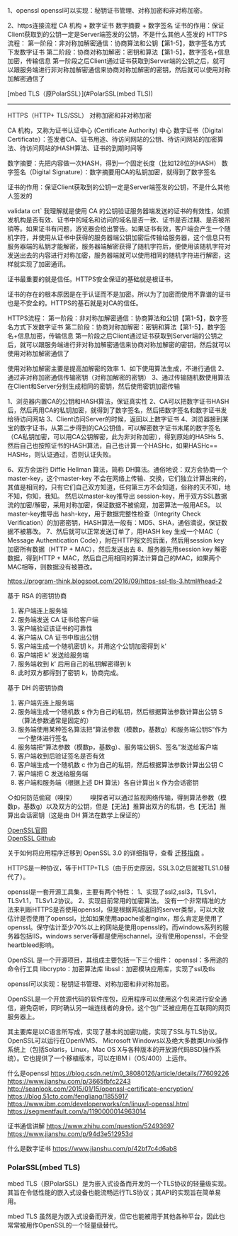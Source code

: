 1、openssl
openssl可以实现：秘钥证书管理、对称加密和非对称加密。

2、https连接流程
CA 机构 + 数字证书
数字摘要 + 数字签名
证书的作用：保证Client获取到的公钥一定是Server端签发的公钥，不是什么其他人签发的
HTTPS流程：
第一阶段：非对称加解密通信：协商算法和公钥【第1-5】，数字签名方式下发数字证书
第二阶段：协商对称加解密：密钥和算法【第1-5】，数字签名+信息加密，传输信息
  第一阶段之后Client通过证书获取到Server端的公钥之后，就可以跟服务端进行非对称加解密通信来协商对称加解密的密钥，然后就可以使用对称加解密通信了

[mbed TLS（原PolarSSL）](#PolarSSL(mbed TLS))

---------------------------------------------------------------------------------------------------------------------
HTTPS（HTTP+ TLS/SSL）
对称加密和非对称加密

CA 机构，又称为证书认证中心 (Certificate Authority) 中心
数字证书（Digital Certificate）：签发者CA、证书用途、待访问网站的公钥、待访问网站的加密算法、待访问网站的HASH算法、证书的到期时间等

数字摘要：先把内容做一次HASH，得到一个固定长度（比如128位的HASH）
数字签名（Digital Signature）：数字摘要用CA的私钥加密，就得到了数字签名


证书的作用：保证Client获取到的公钥一定是Server端签发的公钥，不是什么其他人签发的

validata crt` 我理解就是使用 CA 的公钥验证服务器端发送的证书的有效性，如颁发机构是否有效、证书中的域名和访问的域名是否一致、证书是否过期、是否被吊销等。如果证书有问题，游览器会给出警告。如果证书有效，客户端会产生一个随机字符，并使用从证书中获得的服务器端公钥加密后传输给服务器，这个信息只有服务器端的私钥才能解密，服务器端解密获得了随机字符后，便使用该随机字符对发送出去的内容进行对称加密，服务器端就可以使用相同的随机字符进行解密，这样就实现了加密通讯。

证书最重要的就是信任。HTTPS安全保证的基础就是根证书。

证书的存在的根本原因是在于认证而不是加密。所以为了加密而使用不靠谱的证书也是不安全的。HTTPS的基石就是对CA的信任。



HTTPS流程：
第一阶段：非对称加解密通信：协商算法和公钥【第1-5】，数字签名方式下发数字证书
第二阶段：协商对称加解密：密钥和算法【第1-5】，数字签名+信息加密，传输信息
  第一阶段之后Client通过证书获取到Server端的公钥之后，就可以跟服务端进行非对称加解密通信来协商对称加解密的密钥，然后就可以使用对称加解密通信了

使用对称加解密主要是提高加解密的效率
1、如下使用算法生成，不进行通信
2、通过非对称加密通信传输密钥（对称加解密的密钥）
3、通过传输随机数使用算法在Client和Server分别生成相同的密钥，然后使用密钥加密传输


1、浏览器内置CA的公钥和HASH算法，保证真实性
2、CA可以把数字证书HASH后，然后再用CA的私钥加密，就得到了数字签名，然后把数字签名和数字证书发给待访问网站
3、Client访问Server的时候，返回以上数字证书
4、浏览器接到某宝的数字证书，从第二步得到的CA公钥值，可以解密数字证书末尾的数字签名（CA私钥加密，可以用CA公钥解密，此为非对称加密），得到原始的HASHs
5、然后自己也按照证书的HASH算法，自己也计算一个HASHc，如果HASHc== HASHs，则认证通过，否则认证失败。

6、双方会运行 Diffie Hellman 算法，简称 DH算法。通俗地说：双方会协商一个master-key，这个master-key 不会在网络上传输、交换，它们独立计算出来的，其值是相同的，只有它们自己双方知道，任何第三方不会知道，俗称的天不知，地不知，你知，我知。
然后以master-key推导出 session-key，用于双方SSL数据流的加密/解密，采用对称加密，保证数据不被偷窥，加密算法一般用AES。
以master-key推导出 hash-key，用于数据完整性检查（Integrity Check Verification）的加密密钥，HASH算法一般有：MD5、SHA，通俗滴说，保证数据不被篡改。
7、然后就可以正常发送订单了，用HASH key 生成一个MAC（ Message Authentication Code），附在HTTP报文的后面，然后用session key 加密所有数据（HTTP + MAC），然后发送出去
8、服务器先用session key 解密数据，得到HTTP + MAC，然后自己用相同的算法计算自己的MAC，如果两个MAC相等，则数据没有被篡改。




https://program-think.blogspot.com/2016/09/https-ssl-tls-3.html#head-2

基于 RSA 的密钥协商
1. 客户端连上服务端
2. 服务端发送 CA 证书给客户端
3. 客户端验证该证书的可靠性
4. 客户端从 CA 证书中取出公钥
5. 客户端生成一个随机密钥 k，并用这个公钥加密得到 k'
6. 客户端把 k' 发送给服务端
7. 服务端收到 k' 后用自己的私钥解密得到 k
8. 此时双方都得到了密钥 k，协商完成。



基于 DH 的密钥协商
1. 客户端先连上服务端
2. 服务端生成一个随机数 s 作为自己的私钥，然后根据算法参数计算出公钥 S（算法参数通常是固定的）
3. 服务端使用某种签名算法把“算法参数（模数p，基数g）和服务端公钥S”作为一个整体进行签名
4. 服务端把“算法参数（模数p，基数g）、服务端公钥S、签名”发送给客户端
5. 客户端收到后验证签名是否有效
6. 客户端生成一个随机数 c 作为自己的私钥，然后根据算法参数计算出公钥 C
7. 客户端把 C 发送给服务端
8. 客户端和服务端（根据上述 DH 算法）各自计算出 k 作为会话密钥

◇如何防范偷窥（嗅探）
　　嗅探者可以通过监视网络传输，得到算法参数（模数p，基数g）以及双方的公钥，但是【无法】推算出双方的私钥，也【无法】推算出会话密钥（这是由 DH 算法在数学上保证的）









[OpenSSL官网](https://www.openssl.org/)  
[OpenSSL Github](https://github.com/openssl/openssl)  

关于如何将应用程序迁移到 OpenSSL 3.0 的详细指导，查看 [迁移指南](https://www.openssl.org/docs/manmaster/man7/migration_guide.html) 。

HTTPS是一种协议，等于HTTP+TLS（由于历史原因，SSL3.0之后就被TLS1.0替代了）。

openssl是一套开源工具集，主要有两个特性：
1、实现了ssl2,ssl3，TLSv1，TLSv1.1，TLSv1.2协议。
2、实现目前常用的加密算法。
没有一个非常精准的方法来判断HTTPS是否使用openssl，但是根据网站返回的server类型，可以大致估计是否使用了openssl，比如如果使用apache或者nginx，那么肯定是使用了openssl。保守估计至少70%以上的网站是使用openssl的。而windows系列的服务器包括IIS，windows server等都是使用schannel，没有使用openssl，不会受heartbleed影响。

OpenSSL 是一个开源项目，其组成主要包括一下三个组件：
    openssl：多用途的命令行工具
    libcrypto：加密算法库
    libssl：加密模块应用库，实现了ssl及tls

openssl可以实现：秘钥证书管理、对称加密和非对称加密。



OpenSSL是一个开放源代码的软件库包，应用程序可以使用这个包来进行安全通信，避免窃听，同时确认另一端连线者的身份。这个包广泛被应用在互联网的网页服务器上。

其主要库是以C语言所写成，实现了基本的加密功能，实现了SSL与TLS协议。OpenSSL可以运行在OpenVMS、 Microsoft Windows以及绝大多数类Unix操作系统上（包括Solaris，Linux，Mac OS X与各种版本的开放源代码BSD操作系统）。它也提供了一个移植版本，可以在IBM i（OS/400）上运作。



什么是openssl
https://blog.csdn.net/m0_38080126/article/details/77609226
https://www.jianshu.com/p/3665fbfc2243
http://seanlook.com/2015/01/15/openssl-certificate-encryption/
https://blog.51cto.com/fengliang/1855917
https://www.ibm.com/developerworks/cn/linux/l-openssl.html
https://segmentfault.com/a/1190000014963014


证书通信讲解
https://www.zhihu.com/question/52493697
https://www.jianshu.com/p/94d3e512953d


什么是数字证书
https://www.jianshu.com/p/42bf7c4d6ab8




### PolarSSL(mbed TLS)

mbed TLS（原PolarSSL）是为嵌入式设备而开发的一个TLS协议的轻量级实现。其旨在令低性能的嵌入式设备也能流畅运行TLS协议；其API的实现旨在简单易用。

mbed TLS 虽然是为嵌入式设备而开发，但它也能被用于其他各种平台，因此也常常被用作OpenSSL的一个轻量级替代。




